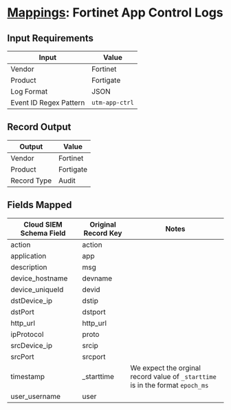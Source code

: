 # [Mappings](README.md): Fortinet App Control Logs

## Input Requirements

|Input|Value|
|-----|-----|
|Vendor|Fortinet|
|Product|Fortigate|
|Log Format|JSON|
|Event ID Regex Pattern|`utm-app-ctrl`|

## Record Output

|Output|Value|
|------|-----|
|Vendor|Fortinet|
|Product|Fortigate|
|Record Type|Audit|

## Fields Mapped

|Cloud SIEM Schema Field|Original Record Key|Notes|
|-----------------------|-------------------|-----|
|action|action||
|application|app||
|description|msg||
|device_hostname|devname||
|device_uniqueId|devid||
|dstDevice_ip|dstip||
|dstPort|dstport||
|http_url|http_url||
|ipProtocol|proto||
|srcDevice_ip|srcip||
|srcPort|srcport||
|timestamp|_starttime|We expect the orginal record value of `_starttime` is in the format `epoch_ms`|
|user_username|user||

